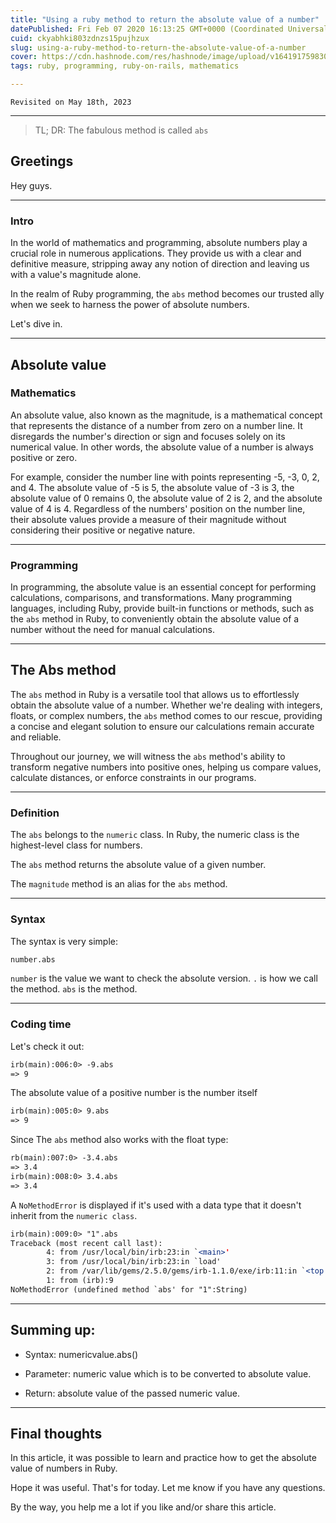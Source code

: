 ```yaml
---
title: "Using a ruby method to return the absolute value of a number"
datePublished: Fri Feb 07 2020 16:13:25 GMT+0000 (Coordinated Universal Time)
cuid: ckyabhki803zdnzs15pujhzux
slug: using-a-ruby-method-to-return-the-absolute-value-of-a-number
cover: https://cdn.hashnode.com/res/hashnode/image/upload/v1641917598303/LHBkUzoQM.png
tags: ruby, programming, ruby-on-rails, mathematics

---
```


`Revisited on May 18th, 2023`

---

> TL; DR: The fabulous method is called `abs`

## Greetings

Hey guys.

---

### Intro

In the world of mathematics and programming, absolute numbers play a crucial role in numerous applications. They provide us with a clear and definitive measure, stripping away any notion of direction and leaving us with a value's magnitude alone.

In the realm of Ruby programming, the `abs` method becomes our trusted ally when we seek to harness the power of absolute numbers.

Let's dive in.

---

## Absolute value

### Mathematics

An absolute value, also known as the magnitude, is a mathematical concept that represents the distance of a number from zero on a number line. It disregards the number's direction or sign and focuses solely on its numerical value. In other words, the absolute value of a number is always positive or zero.

For example, consider the number line with points representing -5, -3, 0, 2, and 4. The absolute value of -5 is 5, the absolute value of -3 is 3, the absolute value of 0 remains 0, the absolute value of 2 is 2, and the absolute value of 4 is 4. Regardless of the numbers' position on the number line, their absolute values provide a measure of their magnitude without considering their positive or negative nature.

---

### Programming

In programming, the absolute value is an essential concept for performing calculations, comparisons, and transformations. Many programming languages, including Ruby, provide built-in functions or methods, such as the `abs` method in Ruby, to conveniently obtain the absolute value of a number without the need for manual calculations.

---

## The Abs method

The `abs` method in Ruby is a versatile tool that allows us to effortlessly obtain the absolute value of a number. Whether we're dealing with integers, floats, or complex numbers, the `abs` method comes to our rescue, providing a concise and elegant solution to ensure our calculations remain accurate and reliable.

Throughout our journey, we will witness the `abs` method's ability to transform negative numbers into positive ones, helping us compare values, calculate distances, or enforce constraints in our programs.

---

### Definition

The `abs` belongs to the `numeric` class. In Ruby, the numeric class is the highest-level class for numbers.

The `abs` method returns the absolute value of a given number.

The `magnitude` method is an alias for the `abs` method.

---

### Syntax

The syntax is very simple:

```apache
number.abs
```

`number` is the value we want to check the absolute version. `.` is how we call the method. `abs` is the method.

---

### Coding time

Let's check it out:

```apache
irb(main):006:0> -9.abs
=> 9
```

The absolute value of a positive number is the number itself

```apache
irb(main):005:0> 9.abs
=> 9
```

Since The `abs` method also works with the float type:

```apache
rb(main):007:0> -3.4.abs
=> 3.4
irb(main):008:0> 3.4.abs
=> 3.4
```

A `NoMethodError` is displayed if it's used with a data type that it doesn't inherit from the `numeric class`.

```apache
irb(main):009:0> "1".abs
Traceback (most recent call last):
        4: from /usr/local/bin/irb:23:in `<main>'
        3: from /usr/local/bin/irb:23:in `load'
        2: from /var/lib/gems/2.5.0/gems/irb-1.1.0/exe/irb:11:in `<top (required)>'
        1: from (irb):9
NoMethodError (undefined method `abs' for "1":String)
```

---

## Summing up:

* Syntax: numericvalue.abs()
    
* Parameter: numeric value which is to be converted to absolute value.
    
* Return: absolute value of the passed numeric value.
    

---

## Final thoughts

In this article, it was possible to learn and practice how to get the absolute value of numbers in Ruby.

Hope it was useful. That's for today. Let me know if you have any questions.

By the way, you help me a lot if you like and/or share this article.
